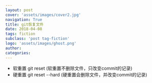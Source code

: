 ```yaml
---
layout: post
cover: 'assets/images/cover2.jpg'
navigation: True
title: git恢复文件
date: 2018-04-08
tags: fiction
subclass: 'post tag-fiction'
logo: 'assets/images/ghost.png'
author: 
categories: 
---
```


  * 软重置 git reset <hash>
  (软重置不删除文件，只改变commit的记录)
  * 硬重置 git reset --hard <hash>
  (硬重置会删除文件，并改变commit的记录)
